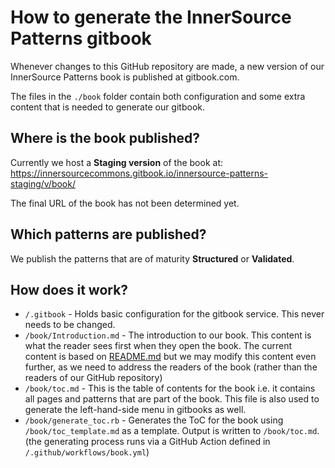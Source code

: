 # How to generate the InnerSource Patterns gitbook

Whenever changes to this GitHub repository are made, a new version of our InnerSource Patterns book is published at gitbook.com.

The files in the `./book` folder contain both configuration and some extra content that is needed to generate our gitbook.

## Where is the book published?

Currently we host a **Staging version** of the book at:
https://innersourcecommons.gitbook.io/innersource-patterns-staging/v/book/

The final URL of the book has not been determined yet.

## Which patterns are published?

We publish the patterns that are of maturity **Structured** or **Validated**.

## How does it work?

- `/.gitbook` - Holds basic configuration for the gitbook service. This never needs to be changed.
- `/book/Introduction.md` - The introduction to our book. This content is what the reader sees first when they open the book. The current content is based on [README.md](../README.md) but we may modify this content even further, as we need to address the readers of the book (rather than the readers of our GitHub repository)
- `/book/toc.md` - This is the table of contents for the book i.e. it contains all pages and patterns that are part of the book. This file is also used to generate the left-hand-side menu in gitbooks as well.
- `/book/generate_toc.rb` - Generates the ToC for the book using `/book/toc_template.md` as a template. Output is written to `/book/toc.md`. (the generating process runs via a GitHub Action defined in `/.github/workflows/book.yml`)
